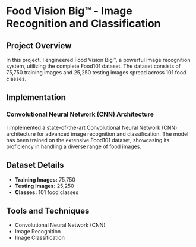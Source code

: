 # Food Vision Big™ - Image Recognition and Classification

## Project Overview

In this project, I engineered Food Vision Big™, a powerful image recognition system, utilizing the complete Food101 dataset. The dataset consists of 75,750 training images and 25,250 testing images spread across 101 food classes.

## Implementation

### Convolutional Neural Network (CNN) Architecture

I implemented a state-of-the-art Convolutional Neural Network (CNN) architecture for advanced image recognition and classification. The model has been trained on the extensive Food101 dataset, showcasing its proficiency in handling a diverse range of food images.

## Dataset Details

- **Training Images:** 75,750
- **Testing Images:** 25,250
- **Classes:** 101 food classes

## Tools and Techniques

- Convolutional Neural Network (CNN)
- Image Recognition
- Image Classification


